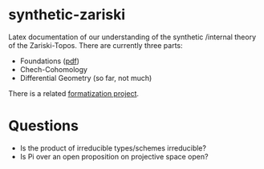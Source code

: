 # synthetic-zariski
Latex documentation of our understanding of the synthetic /internal theory of the Zariski-Topos.
There are currently three parts:
- Foundations ([pdf](https://felix-cherubini.de/iag.pdf))
- Chech-Cohomology
- Differential Geometry (so far, not much)

There is a related [formatization project](https://github.com/felixwellen/synthetic-geometry).


# Questions

- Is the product of irreducible types/schemes irreducible?
- Is Pi over an open proposition on projective space open?